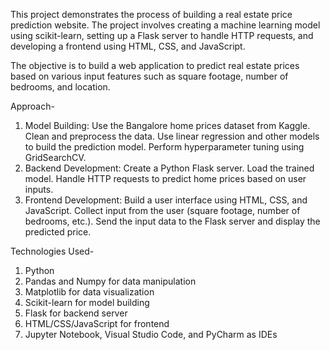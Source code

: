 This project demonstrates the process of building a real estate price prediction website. The project involves creating a machine learning model using scikit-learn, setting up a Flask server to handle HTTP requests, and developing a frontend using HTML, CSS, and JavaScript.

The objective is to build a web application to predict real estate prices based on various input features such as square footage, number of bedrooms, and location.

Approach-
1) Model Building:
Use the Bangalore home prices dataset from Kaggle.
Clean and preprocess the data.
Use linear regression and other models to build the prediction model.
Perform hyperparameter tuning using GridSearchCV.
2) Backend Development:
Create a Python Flask server.
Load the trained model.
Handle HTTP requests to predict home prices based on user inputs.
3) Frontend Development:
Build a user interface using HTML, CSS, and JavaScript.
Collect input from the user (square footage, number of bedrooms, etc.).
Send the input data to the Flask server and display the predicted price.

Technologies Used-
1) Python
2) Pandas and Numpy for data manipulation
3) Matplotlib for data visualization
4) Scikit-learn for model building
5) Flask for backend server
6) HTML/CSS/JavaScript for frontend
7) Jupyter Notebook, Visual Studio Code, and PyCharm as IDEs

